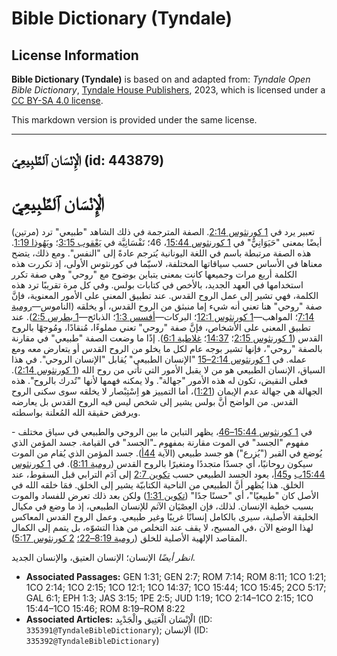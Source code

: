 # Bible Dictionary (Tyndale)

## License Information

**Bible Dictionary (Tyndale)** is based on and adapted from: _Tyndale Open Bible Dictionary_, [Tyndale House Publishers](https://tyndaleopenresources.com/), 2023, which is licensed under a [CC BY-SA 4.0 license](https://creativecommons.org/licenses/by-sa/4.0/legalcode.en).

This markdown version is provided under the same license.



--------------------------------

## الْإِنْسَان ٱلطَّبِيعِيّ (id: 443879)

الْإِنْسَان ٱلطَّبِيعِيّ
========================

تعبير يرد في [1 كورنثوس 2:14](https://ref.ly/1Cor2:14). الصفة المترجمة في ذلك الشاهد "طبيعي" ترد (مرتين) أيضًا بمعنى "حَيَوَانِيٌّ" في [1 كورنثوس 15:44](https://ref.ly/1Cor15:44)، 46؛ نَفْسَانِيَّة في [يَعْقوب 3:15](https://ref.ly/Jas3:15)؛ و[يَهُوذا 1:19](https://ref.ly/Jude1:19). هذه الصفة مرتبطة باسم في اللغة اليونانية يُترجم عادةً إلى "النفس". ومع ذلك، يتضح معناها في الأساس حسب سياقاتها المختلفة، لاسيّما في كورنثوس الأولى، إذ تكررت هذه الكلمة أربع مرات وجميعها كانت بمعنى يتباين بوضوح مع "روحي" وهي صفة تكرر استخدامها في العهد الجديد، بالأخص في كتابات بولس. وفي كل مرة تقريبًا ترد هذه الكلمة، فهي تشير إلى عمل الروح القدس. عند تطبيق المعنى على الأمور المعنوية، فإنَّ صفة "روحي" هنا تعني أنه شيء إما منبثق من الروح القدس، أو يخلقه (الناموس—[رومية 7:14](https://ref.ly/Rom7:14)؛ المواهب—[1 كورنثوس 12:1](https://ref.ly/1Cor12:1)؛ البركات—[أفسس 1:3](https://ref.ly/Eph1:3)؛ الذبائح—[1 بطرس 2:5](https://ref.ly/1Pet2:5)). عند تطبيق المعنى على الأشخاص، فإنَّ صفة "روحي" تعني مملوءًا، مُنقادًا، ومُوجهًا بالروح القدس ([1 كورنثوس 2:15](https://ref.ly/1Cor2:15)؛ [14:37](https://ref.ly/1Cor14:37)؛ [غلاطية 6:1](https://ref.ly/Gal6:1)). إذًا ما وضعت الصفة "طبيعي" في مقارنة بالصفة "روحي"، فإنها تشير بوجه عام لكل ما يخلو من الروح القدس أو يتعارض معه ومع عمله. في [1 كورنثوس 2:14–15](https://ref.ly/1Cor2:14-1Cor2:15) "الإنسان الطبيعي" يُقابل "الإنسان الروحي". في هذا السياق، الإنسان الطبيعي هو من لا يقبل الأمور التي تأتي من روح الله ([1 كورنثوس 2:14](https://ref.ly/1Cor2:14)). فعلى النقيض، تكون له هذه الأمور "جهالة". ولا يمكنه فهمها لأنها "تُدرك بالروح". هذه الجهالة هي جهالة عدم الإيمان ([1:21](https://ref.ly/1Cor1:21))، أما التمييز هو اِسْتِبْصار لا يخلقه سوى سكنى الروح القدس. من الواضح أنَّ بولس يشير إلى شخص ليس فيه الروح القدس بل يعارضه ويرفض حقيقة الله المُعلنة بواسطته.

في [1 كورنثوس 15:44–46](https://ref.ly/1Cor15:44-1Cor15:46)، يظهر التباين ما بين الروحي والطبيعي في سياق مختلف \- مفهوم "الجسد" في الموت مقارنة بمفهوم ـ"الجسد" في القيامة. جسد المؤمن الذي يُوضع في القبر ("يُزرع") هو جسد طبيعي (الآية [44أ](https://ref.ly/1Cor15:44)). جسد المؤمن الذي يُقام من الموت سيكون روحانيًا، أي جسدًا متجددًا ومتغيرًا بالروح القدس ([رومية 8:11](https://ref.ly/Rom8:11)). في [1 كورنثوس 15:44ب](https://ref.ly/1Cor15:44) و[45أ](https://ref.ly/1Cor15:45)، يعود الجسد الطبيعي حسب [تكوين 2:7](https://ref.ly/Gen2:7) إلى آدَم الترابي قبل السقوط، عند الخلق. هذا يُظهر أنَّ الطبيعي من الناحية الكتابيّة يشير إلى الخلق. فمَا خلقه الله في الأصل كان "طبيعيًا"، أي "حسنًا جدًا" ([تكوين 1:31](https://ref.ly/Gen1:31)) ولكن بعد ذلك تعرض للفساد والموت بسبب خطية الإنسان. لذلك، فإن العِصْيَان الآثم للإنسان الطبيعي، إذ ما وضع في مكيال الخليقة الأصلية، سيرى بالكامل إنسانًا غريبًا وغير طبيعي. وعمل الروح القدس المعاكس لهذا الوضع الآن ،في المسيح، لا يقف عند التخلص من هذا التشوّه، بل يتمم إلى الكمال المقاصد الإلهية الأصلية للخلق ([رومية 8:19–22؛](https://ref.ly/Rom8:19-Rom8:22) [2 كورنثوس 5:17](https://ref.ly/2Cor5:17)).

*انظر أيضًا* الإنسان؛ الإنسان العتيق، والإنسان الجديد.

* **Associated Passages:** GEN 1:31; GEN 2:7; ROM 7:14; ROM 8:11; 1CO 1:21; 1CO 2:14; 1CO 2:15; 1CO 12:1; 1CO 14:37; 1CO 15:44; 1CO 15:45; 2CO 5:17; GAL 6:1; EPH 1:3; JAS 3:15; 1PE 2:5; JUD 1:19; 1CO 2:14–1CO 2:15; 1CO 15:44–1CO 15:46; ROM 8:19–ROM 8:22
* **Associated Articles:** الْإِنْسَان الْعَتِيق والْجَدْيِد (ID: `335391@TyndaleBibleDictionary`); الإنسان (ID: `335392@TyndaleBibleDictionary`)

